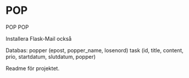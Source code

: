 ﻿# POP
POP POP

Installera Flask-Mail också

Databas:
popper (epost, popper_name, losenord)
task (id, title, content, prio, startdatum, slutdatum, popper)

Readme för projektet.

